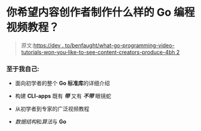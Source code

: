 # 你希望内容创作者制作什么样的 Go 编程视频教程？

> 原文:[https://dev . to/benfaught/what-go-programming-video-tutorials-won-you-like-to-see-content-creators-produce-4bh 2](https://dev.to/benfaught/what-go-programming-video-tutorials-would-you-like-to-see-content-creators-produce-4bh2)

### [](#as-for-myself)至于我自己:

*   面向初学者的整个 **Go 标准库**的详细介绍

*   构建 **CLI-apps** 既有 ***带*** 又有 ***不带*** 眼镜蛇

*   从初学者到专家的广泛视频教程

*   *数据结构*和*算法*与 **Go**
